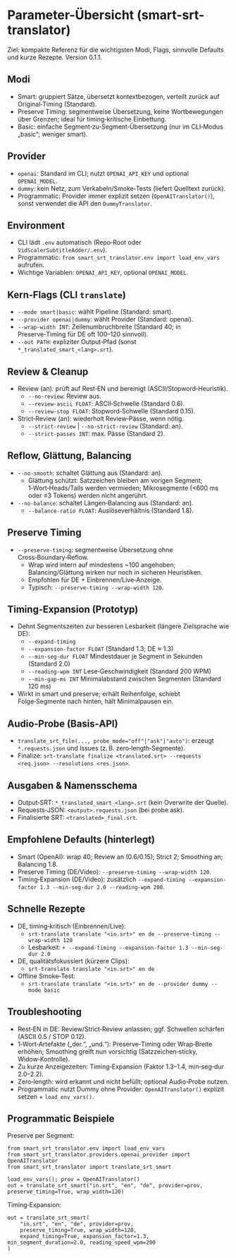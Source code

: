 Parameter-Übersicht (smart-srt-translator)
=========================================

Ziel: kompakte Referenz für die wichtigsten Modi, Flags, sinnvolle Defaults und kurze Rezepte. Version 0.1.1.

Modi
-----
- Smart: gruppiert Sätze, übersetzt kontextbezogen, verteilt zurück auf Original‑Timing (Standard).
- Preserve Timing: segmentweise Übersetzung, keine Wortbewegungen über Grenzen; ideal für timing‑kritische Einbettung.
- Basic: einfache Segment‑zu‑Segment‑Übersetzung (nur im CLI‑Modus „basic“; weniger smart).

Provider
--------
- `openai`: Standard im CLI; nutzt `OPENAI_API_KEY` und optional `OPENAI_MODEL`.
- `dummy`: kein Netz, zum Verkabeln/Smoke‑Tests (liefert Quelltext zurück).
- Programmatic: Provider immer explizit setzen (`OpenAITranslator()`), sonst verwendet die API den `DummyTranslator`.

Environment
-----------
- CLI lädt `.env` automatisch (Repo‑Root oder `VidScalerSubtitleAdder/.env`).
- Programmatic: `from smart_srt_translator.env import load_env_vars` aufrufen.
- Wichtige Variablen: `OPENAI_API_KEY`, optional `OPENAI_MODEL`.

Kern‑Flags (CLI `translate`)
----------------------------
- `--mode smart|basic`: wählt Pipeline (Standard: smart).
- `--provider openai|dummy`: wählt Provider (Standard: openai).
- `--wrap-width INT`: Zeilenumbruchbreite (Standard 40; in Preserve‑Timing für DE oft 100–120 sinnvoll).
- `--out PATH`: expliziter Output‑Pfad (sonst `*_translated_smart_<lang>.srt`).

Review & Cleanup
----------------
- Review (an): prüft auf Rest‑EN und bereinigt (ASCII/Stopword‑Heuristik).
  - `--no-review`: Review aus.
  - `--review-ascii FLOAT`: ASCII‑Schwelle (Standard 0.6).
  - `--review-stop FLOAT`: Stopword‑Schwelle (Standard 0.15).
- Strict‑Review (an): wiederholt Review‑Pässe, wenn nötig.
  - `--strict-review` | `--no-strict-review` (Standard: an).
  - `--strict-passes INT`: max. Pässe (Standard 2).

Reflow, Glättung, Balancing
---------------------------
- `--no-smooth`: schaltet Glättung aus (Standard: an).
  - Glättung schützt: Satzzeichen bleiben am vorigen Segment; 1‑Wort‑Heads/Tails werden vermieden; Mikrosegmente (<600 ms oder ≤3 Tokens) werden nicht angerührt.
- `--no-balance`: schaltet Längen‑Balancing aus (Standard: an).
  - `--balance-ratio FLOAT`: Auslöseverhältnis (Standard 1.8).

Preserve Timing
---------------
- `--preserve-timing`: segmentweise Übersetzung ohne Cross‑Boundary‑Reflow.
  - Wrap wird intern auf mindestens ~100 angehoben; Balancing/Glättung wirken nur noch in sicheren Heuristiken.
  - Empfohlen für DE + Einbrennen/Live‑Anzeige.
  - Typisch: `--preserve-timing --wrap-width 120`.

Timing‑Expansion (Prototyp)
---------------------------
- Dehnt Segmentszeiten zur besseren Lesbarkeit (längere Zielsprache wie DE):
  - `--expand-timing`
  - `--expansion-factor FLOAT` (Standard 1.3; DE ≈ 1.3)
  - `--min-seg-dur FLOAT` Mindestdauer je Segment in Sekunden (Standard 2.0)
  - `--reading-wpm INT` Lese‑Geschwindigkeit (Standard 200 WPM)
  - `--min-gap-ms INT` Minimalabstand zwischen Segmenten (Standard 120 ms)
- Wirkt in smart und preserve; erhält Reihenfolge, schiebt Folge‑Segmente nach hinten, hält Minimalpausen ein.

Audio‑Probe (Basis‑API)
-----------------------
- `translate_srt_file(..., probe_mode="off"|"ask"|"auto")`: erzeugt `*.requests.json` und Issues (z. B. zero‑length‑Segmente).
- Finalize: `srt-translate finalize <translated.srt> --requests <req.json> --resolutions <res.json>`.

Ausgaben & Namensschema
-----------------------
- Output‑SRT: `*_translated_smart_<lang>.srt` (kein Overwrite der Quelle).
- Requests‑JSON: `<output>.requests.json` (bei probe ask).
- Finalisierte SRT: `<translated>_final.srt`.

Empfohlene Defaults (hinterlegt)
---------------------------------
- Smart (OpenAI): wrap 40; Review an (0.6/0.15); Strict 2; Smoothing an; Balancing 1.8.
- Preserve Timing (DE/Video): `--preserve-timing --wrap-width 120`.
- Timing‑Expansion (DE/Video): zusätzlich `--expand-timing --expansion-factor 1.3 --min-seg-dur 2.0 --reading-wpm 200`.

Schnelle Rezepte
----------------
- DE, timing‑kritisch (Einbrennen/Live):
  - `srt-translate translate "<in.srt>" en de --preserve-timing --wrap-width 120`
  - Lesbarkeit: `+ --expand-timing --expansion-factor 1.3 --min-seg-dur 2.0`
- DE, qualitätsfokussiert (kürzere Clips):
  - `srt-translate translate "<in.srt>" en de`
- Offline Smoke‑Test:
  - `srt-translate translate "<in.srt>" en de --provider dummy --mode basic`

Troubleshooting
---------------
- Rest‑EN in DE: Review/Strict‑Review anlassen; ggf. Schwellen schärfen (ASCII 0.5 / STOP 0.12).
- 1‑Wort‑Artefakte („der.“, „und.“): Preserve‑Timing oder Wrap‑Breite erhöhen; Smoothing greift nun vorsichtig (Satzzeichen‑sticky, Widow‑Kontrolle).
- Zu kurze Anzeigezeiten: Timing‑Expansion (Faktor 1.3–1.4, min‑seg‑dur 2.0–2.2).
- Zero‑length: wird erkannt und nicht befüllt; optional Audio‑Probe nutzen.
- Programmatic nutzt Dummy ohne Provider: `OpenAITranslator()` explizit setzen + `load_env_vars()`.

Programmatic Beispiele
----------------------
Preserve per Segment:
```
from smart_srt_translator.env import load_env_vars
from smart_srt_translator.providers.openai_provider import OpenAITranslator
from smart_srt_translator import translate_srt_smart

load_env_vars(); prov = OpenAITranslator()
out = translate_srt_smart("in.srt", "en", "de", provider=prov, preserve_timing=True, wrap_width=120)
```

Timing‑Expansion:
```
out = translate_srt_smart(
    "in.srt", "en", "de", provider=prov,
    preserve_timing=True, wrap_width=120,
    expand_timing=True, expansion_factor=1.3, min_segment_duration=2.0, reading_speed_wpm=200
)
```

